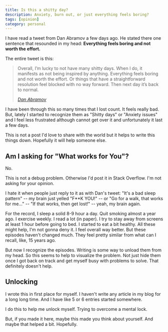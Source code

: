 ```yaml
---
title: Is this a shitty day?
description: Anxiety, burn out, or just everything feels boring?
tags: [opinion]
category: personal
---
```


I have read a tweet from Dan Abramov a few days ago. He stated there one sentence that resounded in my head: **Everything feels boring and not worth the effort.** 

The entire tweet is this:

> Overall, I’m lucky to not have many shitty days. When I do, it manifests as not being inspired by anything. Everything feels boring and not worth the effort. Or things that have a straightforward resolution feel blocked with no way forward. Then next day it’s back to normal.
> 
> _[Dan Abramov](https://twitter.com/dan_abramov/status/1285317015432040449?s=20)_

I have been through this so many times that I lost count. It feels really bad. But, lately I started to recognize them as "Shitty days" or "Anxiety issues" and I feel less frustrated although cannot get over it and unfortunately it last a few days.

This is not a post I'd love to share with the world but it helps to write this things down. Hopefully it will help someone else. 

## Am I asking for "What works for You"?

No.

This is not a debug problem. Otherwise I'd post it in Stack Overflow. I'm not asking for your opinion.

I hate it when people just reply to it as with Dan's tweet: "It's a bad sleep pattern" -- my brain just yelled "F**K YOU!" -- or "Go for a walk, that works for me..." -- "If that works, then get lost!" -- yeah, my brain again.

For the record, I sleep a solid 8-9 hour a day. Quit smoking almost a year ago. I exercise weekly. I read a lot (in paper). I try to stay away from screens at least 1 hour before going to bed. I started to eat a bit healthy. All these might help, I'm not gonna deny it. I feel overall way better. But these episodes haven't changed much. They feel pretty similar from what can I recall, like, 15 years ago.

But now I recognize the episodes. Writing is some way to unload them from my head. So this seems to help to visualize the problem. Not just hide them once I got back on track and get myself busy with problems to solve. That definitely doesn't help.

## Unlocking

I wrote this in first place for myself. I haven't write any article in my blog for a long long time. And I have like 5 or 6 entries started somewhere.

I do this to help me unlock myself. Trying to overcome a mental lock. 

But, if you made it here, maybe this made you think about yourself. And maybe that helped a bit. Hopefully.

